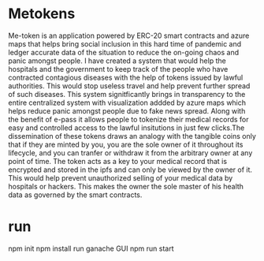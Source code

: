 # Metokens
Me-token is an application powered by ERC-20 smart contracts and azure maps that helps bring 
social inclusion in this hard time of pandemic and ledger accurate data of the situation 
to reduce the on-going chaos and panic amongst people. 
I have created a system  that would help the hospitals and the government to keep track of the 
people who have contracted contagious diseases with the help of tokens issued by lawful authorities.
This would stop useless travel and help prevent further spread of such diseases. This system 
signitficantly brings in transparency to the entire centralized system with visualization 
addded by azure maps which helps reduce panic amongst people due to fake news spread. Along
 with the benefit of e-pass it allows people to tokenize their medical records for easy and
 controlled access to the lawful insitutions in just few clicks.The dissemination of these 
tokens draws an analogy with the tangible coins only that if they are minted by you, 
you are the sole owner of it throughout its lifecycle, and you can tranfer 
or withdraw it from the arbitrary owner at any point of time. The token acts as a key
 to your medical record that is encrypted and stored in the ipfs and can only be viewed 
by the owner of it. This would help prevent unauthorized selling of your medical data by hospitals or hackers.
This makes the owner the sole master of his health data as governed by the smart contracts.

# run
npm init
npm install 
run ganache GUI
npm run start
